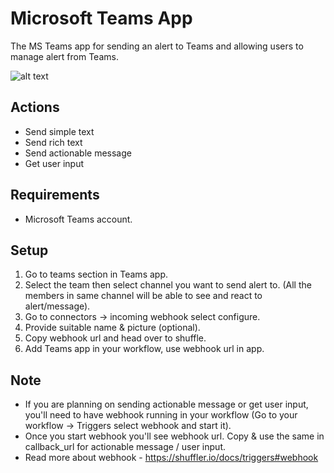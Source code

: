 # Microsoft Teams App

The MS Teams app for sending an alert to Teams and allowing users to manage alert from Teams.

![alt text](?raw=true)

## Actions

- Send simple text
- Send rich text
- Send actionable message
- Get user input

## Requirements

- Microsoft Teams account.

## Setup

1. Go to teams section in Teams app.
2. Select the team then select channel you want to send alert to. (All the members in same channel will be able to see and react to alert/message).
3. Go to connectors &#8594; incoming webhook select configure.
4. Provide suitable name & picture (optional).
5. Copy webhook url and head over to shuffle.
6. Add Teams app in your workflow, use webhook url in app.

## Note
- If you are planning on sending actionable message or get user input, you'll need to have webhook running in your workflow (Go to your workflow &#8594; Triggers select webhook and start it).
- Once you start webhook you'll see webhook url. Copy & use the same in callback_url for actionable message / user input.
- Read more about webhook - https://shuffler.io/docs/triggers#webhook
